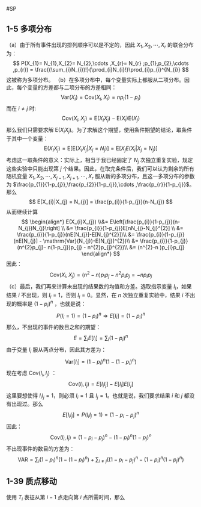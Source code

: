 #SP 

## 1-5 多项分布
（a）由于所有事件出现的排列顺序可以是不定的，因此 $X_{1}, X_{2},\cdots ,X_{r}$ 的联合分布为：
$$
P(X_{1}= N_{1},X_{2}= N_{2},\cdots ,X_{r}= N_{r} ;p_{1},p_{2},\cdots ,p_{r}) = \frac{(\sum_{i}N_{i})!}{\prod_{i}N_{i}!}\prod_{i}p_{i}^{N_{i}}
$$
这被称为多项分布。
（b）在多项分布中，每个变量实际上都服从二项分布。因此，每个变量的方差都与二项分布的方差相同：
$$
\mathrm{Var}(X_{i}) = \mathrm{Cov}(X_{i},X_{i}) = np_{i}(1-p_{i})
$$
而在 $i \not = j$ 时:
$$
\mathrm{Cov}(X_{i},X_{j}) = \mathrm{E}(X_{i}X_{j}) - \mathrm{E}(X_{i})\mathrm{E}(X_{j}) 
$$
那么我们只需要求解 $\mathrm{E}(X_{i}X_{j})$。为了求解这个期望，使用条件期望的结论，取条件于其中一个变量：
$$
\mathrm{E}(X_{i}X_{j}) = \mathrm{E}[\mathrm{E}(X_{i}X_{j}|X_{j}  = N_{j})]  = \mathrm{E}[X_{j}E(X_{i}|X_{j}= N_{j})]
$$
考虑这一取条件的意义：实际上，相当于我已经固定了 $N_{j}$ 次独立重复实验，规定这些实验中只能出现第 $j$ 个结果。因此，在取完条件后，我们可以认为剩余的所有随机变量 $X_{1}, X_{2},\cdots ,X_{j-1}, X_{j+1},\cdots ,X_{r}$ 服从新的多项分布，且这一多项分布的参数为 $\frac{p_{1}}{1-p_{j}},\frac{p_{2}}{1-p_{j}},\cdots ,\frac{p_{r}}{1-p_{j}}$。那么
$$
E[X_{i}|X_{j} = N_{j}] = \frac{p_{i}}{1-p_{j}}(n-N_{j})
$$
从而继续计算
$$
\begin{align*}
E(X_{i}X_{j}) \\&=  E\left[\frac{p_{i}}{1-p_{j}}(n-N_{j})N_{j}\right] \\ &=   \frac{p_{i}}{1-p_{j}}E[nN_{j}-N_{j}^{2}] \\
&= \frac{p_{i}}{1-p_{j}}(nE[N_{j}]-E[N_{j}^{2}])\\
&= \frac{p_{i}}{1-p_{j}}(nE[N_{j}] - \mathrm{Var}(N_{j})-E[N_{j}]^{2})\\
&= \frac{p_{i}}{1-p_{j}}(n^{2}p_{j}- n(1-p_{j})p_{j} - n^{2}p_{j}^{2})\\
&= (n^{2}-n )p_{i}p_{j}
\end{align*}
$$
因此：
$$
\mathrm{Cov}(X_{i},X_{j}) = (n^{2}-n) p_{i}p_{j} - n^{2}p_{i}p_{j} = -np_{i}p_{j}
$$
（c）最后，我们再来计算未出现的结果数的均值和方差。选取指示变量 $I_{i}$，如果结果 $i$ 不出现，则 $I_{i}=1$，否则 $I_{i}=0$。显然，在 $n$ 次独立重复实验中，结果 $i$ 不出现的概率是 $(1-p_i)^n$ ，也就是说：
$$
P(I_{i}=1) = (1-p_{i})^{n} \Rightarrow E[I_{i}] = (1-p_{i})^{n}
$$
那么，不出现的事件的数目之和的期望：
$$
E = \sum_{i} E[I_{i}] = \sum_{i}(1-p_{i})^{n}
$$
由于变量 $I_{i}$ 服从两点分布，因此其方差为：
$$
\mathrm{Var}[I_{i}] = (1-p_{i})^{n}(1-(1-p_{i})^{n})
$$
现在考虑 $\mathrm{Cov}(I_{i},I_{j})$ ：
$$
\mathrm{Cov}(I_{i},I_{j}) = E[I_{i}I_{j}] - E[I_{i}]E[I_{j}] 
$$
这里要想使得 $I_{i}I_{j}=1$，则必须 $I_{i}=1$ 且 $I_{j}=1$。也就是说，我们要求结果 $i$ 和 $j$ 都没有出现过。那么
$$
E[I_{i}I_{j}] = P(I_{i}I_{j}=1) = (1-p_{i}-p_{j})^{n}
$$
因此：                                                       
$$
\mathrm{Cov}(I_{i},I_{j}) = (1-p_{i}-p_{j})^{n} - (1-p_{i})^{n}(1-p_{j})^{n}
$$
不出现事件的数目的方差为：
$$
\mathrm{VAR}  = \sum_{i} (1-p_{i})^{n}(1-(1-p_{i})^{n}) + \sum_{i \not = j}((1-p_{i}-p_{j})^{n} - (1-p_{i})^{n}(1-p_{j})^{n})
$$

## 1-39 质点移动
使用 $T_i$ 表征从第 $i-1$ 点走向第 $i$ 点所需时间，那么
